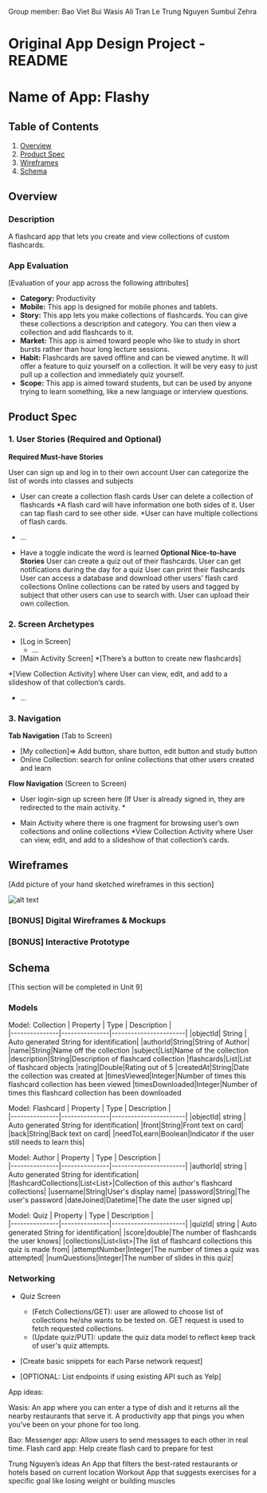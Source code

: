 Group member:
Bao Viet Bui
Wasis Ali
Tran Le
Trung Nguyen
Sumbul Zehra

Original App Design Project - README
===


# Name of App: Flashy

## Table of Contents
1. [Overview](#Overview)
1. [Product Spec](#Product-Spec)
1. [Wireframes](#Wireframes)
2. [Schema](#Schema)

## Overview
### Description

A flashcard app that lets you create and view collections of custom flashcards. 

### App Evaluation
[Evaluation of your app across the following attributes]
- **Category:** Productivity
- **Mobile:**  This app is designed for mobile phones and tablets.
- **Story:** This app lets you make collections of flashcards. You can give these collections a description and category. You can then view a collection and add flashcards to it. 
- **Market:** This app is aimed toward people who like to study in short bursts rather than hour long lecture sessions.
- **Habit:** Flashcards are saved offline and can be viewed anytime. It will offer a feature to quiz yourself on a collection. It will be very easy to just pull up a collection and immediately quiz yourself.
- **Scope:** This app is aimed toward students, but can be used by anyone trying to learn something, like a new language or interview questions.

## Product Spec

### 1. User Stories (Required and Optional)

**Required Must-have Stories**

User can sign up and log in to their own account
User can categorize the list of words into classes and subjects
* User can create a collection flash cards
User can delete a collection of flashcards
*A flash card will have information one both sides of it. User can tap flash card to see other side.
*User can have multiple collections of flash cards.
* ...

*  Have a toggle indicate the word is learned
**Optional Nice-to-have Stories**
User can create a quiz out of their flashcards.
User can get notifications during the day for a quiz
User can print their flashcards
User can access a database and download other users’ flash card collections
Online collections can be rated by users and tagged by subject that other users can use to search with.
User can upload their own collection.

### 2. Screen Archetypes

* [Log in Screen]
   * ...
* [Main Activity Screen]
   *[There’s a button to create new flashcards]

*[View Collection Activity] where User can view, edit, and add to a slideshow of that collection’s cards.

   * ...

### 3. Navigation

**Tab Navigation** (Tab to Screen)

* [My collection]=> Add button, share button, edit button and study button
* Online Collection: search for online collections that other users created and learn




**Flow Navigation** (Screen to Screen)

* User login-sign up screen here (If User is already signed in, they are redirected to the main activity.
   * 
   
* Main Activity where there is one fragment for browsing user’s own collections and online collections 
*View Collection Activity where User can view, edit, and add to a slideshow of that collection’s cards.
   
   

## Wireframes
[Add picture of your hand sketched wireframes in this section]

![alt text](https://i.imgur.com/ysRRL8f.jpg?1 "image Title")

### [BONUS] Digital Wireframes & Mockups

### [BONUS] Interactive Prototype

## Schema 
[This section will be completed in Unit 9]
### Models


Model: Collection
|   Property    |      Type     |       Description     |  
|---------------|---------------|-----------------------|
|objectId|   String      | Auto generated String for identification|
|authorId|String|String of Author|
|name|String|Name off the collection
|subject|List<String>|Name of the collection
|description|String|Description of flashcard collection
|flashcards|List<Flashcard>|List of flashcard objects
|rating|Double|Rating out of 5
|createdAt|String|Date the collection was created at
|timesViewed|Integer|Number of times this flashcard collection has been viewed
|timesDownloaded|Integer|Number of times this flashcard collection has been downloaded
  
  Model: Flashcard
  |   Property    |      Type     |       Description     |  
  |---------------|---------------|-----------------------|
  |objectId|   string      | Auto generated String for identification|
  |front|String|Front text on card|
  |back|String|Back text on card|
  |needToLearn|Boolean|Indicator if the user still needs to learn this|

   Model: Author
  |   Property    |      Type     |       Description     |  
  |---------------|---------------|-----------------------|
  |authorId|   string      | Auto generated String for identification|
  |flashcardCollections|List<List<Flashcard>>|Collection of this author's flashcard collections|
  |username|String|User's display name|
  |password|String|The user's password
  |dateJoined|Datetime|The date the user signed up|
  
   Model: Quiz
  |   Property    |      Type     |       Description     |  
  |---------------|---------------|-----------------------|
  |quizId|   string      | Auto generated String for identification|
  |score|double|The number of flashcards the user knows|
  |collections|List<list<flashcards>>|The list of flashcard collections this quiz is made from|
  |attemptNumber|Integer|The number of times a quiz was attempted|
  |numQuestions|Integer|The number of slides in this quiz|
  




### Networking
- Quiz Screen
  - (Fetch Collections/GET): user are allowed to choose list of collections he/she wants to be tested on. GET request is used to fetch requested collections. 
  - (Update quiz/PUT): update the quiz data model to reflect keep track of user's quiz attempts. 
  
  
- [Create basic snippets for each Parse network request]
- [OPTIONAL: List endpoints if using existing API such as Yelp]

App ideas:

Wasis:
An app where you can enter a type of dish and it returns all the nearby restaurants that serve it.
A productivity app that pings you when you’ve been on your phone for too long.


Bao:
Messenger app: Allow users to send messages to each other in real time.
Flash card app: Help create flash card to prepare for test

Trung Nguyen’s ideas
An App that filters the best-rated restaurants or hotels based on current location
Workout App that suggests exercises for a specific goal like losing weight or building muscles


